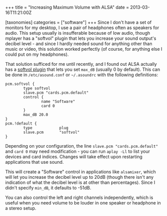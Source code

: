 +++
title = "Increasing Maximum Volume with ALSA"
date = 2013-03-16T11:21:00Z

[taxonomies]
categories = ["software"]
+++
Since I don't have a set of monitors for my desktop, I use a pair of headphones 
often as speakers for audio. This setup usually is insufferable because of low 
audio, though mplayer has a "softvol" plugin that lets you increase your sound 
output's decibel level - and since I hardly needed sound for anything other than 
music or video, this solution worked perfectly (of course, for anything else I 
could put on my headphones).

That solution sufficed for me until recently, and I found out ALSA actually has 
a [softvol plugin][] that lets you set `max_dB` (usually 0 by default). This can 
be done in `/etc/asound.conf` or `~/.asoundrc` with the following definitions:

    pcm.softvol {
            type softvol
            slave.pcm "cards.pcm.default"
            control {
                    name "Software"
                    card 0
            }
            max_dB 20.0
    }
    pcm.!default {
            type            plug
            slave.pcm       "softvol"
    }

Depending on your configuration, the line `slave.pcm "cards.pcm.default"` and 
`card 0` may need modification - you can run `aplay -Ll` to list your devices 
and card indices. Changes will take effect upon restarting applications that 
use sound.

This will create a "Software" control in applications like `alsamixer`, which 
will let you increase the decibel level up to 20dB (though there isn't any 
indication of what the decibel level is at other than percentages). Since I 
didn't specify `min_dB`, it defaults to -51dB.

You can also control the left and right channels independently, which is 
useful when you need volume to be louder in one speaker or headphone in a 
stereo setup.

[softvol plugin]: http://www.alsa-project.org/alsa-doc/alsa-lib/pcm_plugins.html
